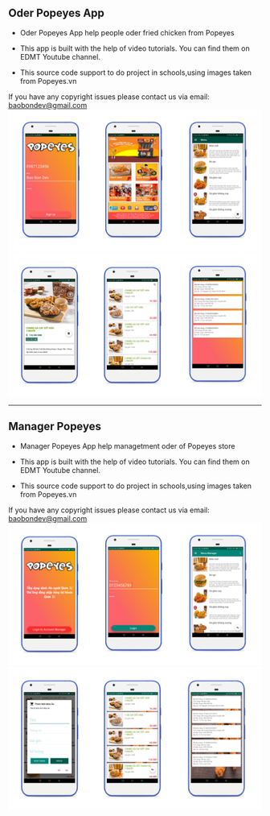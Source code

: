 ## Oder Popeyes App

* Oder Popeyes App help people oder fried chicken from Popeyes

* This app is built with the help of video tutorials. You can find them on EDMT Youtube channel.

* This source code support to do project in schools,using images taken from Popeyes.vn


If you have any copyright issues please contact us via email: baobondev@gmail.com
![Android App Oder Popeyes1](https://github.com/baobon/AndroidApp_Oder_Popeyes/blob/master/readme/screenshot1.jpg?raw=true)
![Android App Oder Popeyes2](https://github.com/baobon/AndroidApp_Oder_Popeyes/blob/master/readme/screenshot2.jpg?raw=true)

---

## Manager Popeyes

* Manager Popeyes App help managetment oder of Popeyes store

* This app is built with the help of video tutorials. You can find them on EDMT Youtube channel.

* This source code support to do project in schools,using images taken from Popeyes.vn

If you have any copyright issues please contact us via email: baobondev@gmail.com
![Android App Oder Popeyes1](https://github.com/baobon/AndroidApp_Oder_Popeyes/blob/master/readme/screenshot3.jpg?raw=true)
![Android App Oder Popeyes2](https://github.com/baobon/AndroidApp_Oder_Popeyes/blob/master/readme/screenshot4.jpg?raw=true)
